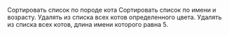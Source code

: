 Сортировать список по породе кота
Сортировать список по имени и возрасту.
Удалять из списка всех котов определенного цвета.
Удалять из списка всех котов, длина имени которого равна 5.
